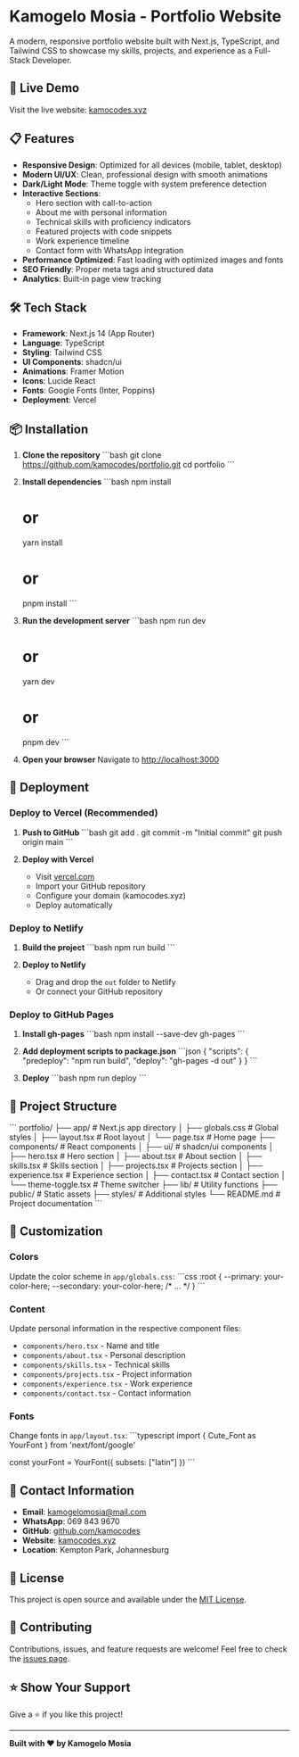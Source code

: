 # Kamogelo Mosia - Portfolio Website

A modern, responsive portfolio website built with Next.js, TypeScript, and Tailwind CSS to showcase my skills, projects, and experience as a Full-Stack Developer.

## 🚀 Live Demo

Visit the live website: [kamocodes.xyz](https://kamocodes.xyz)

## 📋 Features

- **Responsive Design**: Optimized for all devices (mobile, tablet, desktop)
- **Modern UI/UX**: Clean, professional design with smooth animations
- **Dark/Light Mode**: Theme toggle with system preference detection
- **Interactive Sections**: 
  - Hero section with call-to-action
  - About me with personal information
  - Technical skills with proficiency indicators
  - Featured projects with code snippets
  - Work experience timeline
  - Contact form with WhatsApp integration
- **Performance Optimized**: Fast loading with optimized images and fonts
- **SEO Friendly**: Proper meta tags and structured data
- **Analytics**: Built-in page view tracking

## 🛠️ Tech Stack

- **Framework**: Next.js 14 (App Router)
- **Language**: TypeScript
- **Styling**: Tailwind CSS
- **UI Components**: shadcn/ui
- **Animations**: Framer Motion
- **Icons**: Lucide React
- **Fonts**: Google Fonts (Inter, Poppins)
- **Deployment**: Vercel

## 📦 Installation

1. **Clone the repository**
   \`\`\`bash
   git clone https://github.com/kamocodes/portfolio.git
   cd portfolio
   \`\`\`

2. **Install dependencies**
   \`\`\`bash
   npm install
   # or
   yarn install
   # or
   pnpm install
   \`\`\`

3. **Run the development server**
   \`\`\`bash
   npm run dev
   # or
   yarn dev
   # or
   pnpm dev
   \`\`\`

4. **Open your browser**
   Navigate to [http://localhost:3000](http://localhost:3000)

## 🚀 Deployment

### Deploy to Vercel (Recommended)

1. **Push to GitHub**
   \`\`\`bash
   git add .
   git commit -m "Initial commit"
   git push origin main
   \`\`\`

2. **Deploy with Vercel**
   - Visit [vercel.com](https://vercel.com)
   - Import your GitHub repository
   - Configure your domain (kamocodes.xyz)
   - Deploy automatically

### Deploy to Netlify

1. **Build the project**
   \`\`\`bash
   npm run build
   \`\`\`

2. **Deploy to Netlify**
   - Drag and drop the `out` folder to Netlify
   - Or connect your GitHub repository

### Deploy to GitHub Pages

1. **Install gh-pages**
   \`\`\`bash
   npm install --save-dev gh-pages
   \`\`\`

2. **Add deployment scripts to package.json**
   \`\`\`json
   {
     "scripts": {
       "predeploy": "npm run build",
       "deploy": "gh-pages -d out"
     }
   }
   \`\`\`

3. **Deploy**
   \`\`\`bash
   npm run deploy
   \`\`\`

## 📁 Project Structure

\`\`\`
portfolio/
├── app/                    # Next.js app directory
│   ├── globals.css        # Global styles
│   ├── layout.tsx         # Root layout
│   └── page.tsx           # Home page
├── components/            # React components
│   ├── ui/               # shadcn/ui components
│   ├── hero.tsx          # Hero section
│   ├── about.tsx         # About section
│   ├── skills.tsx        # Skills section
│   ├── projects.tsx      # Projects section
│   ├── experience.tsx    # Experience section
│   ├── contact.tsx       # Contact section
│   └── theme-toggle.tsx  # Theme switcher
├── lib/                  # Utility functions
├── public/               # Static assets
├── styles/               # Additional styles
└── README.md            # Project documentation
\`\`\`

## 🎨 Customization

### Colors
Update the color scheme in `app/globals.css`:
\`\`\`css
:root {
  --primary: your-color-here;
  --secondary: your-color-here;
  /* ... */
}
\`\`\`

### Content
Update personal information in the respective component files:
- `components/hero.tsx` - Name and title
- `components/about.tsx` - Personal description
- `components/skills.tsx` - Technical skills
- `components/projects.tsx` - Project information
- `components/experience.tsx` - Work experience
- `components/contact.tsx` - Contact information

### Fonts
Change fonts in `app/layout.tsx`:
\`\`\`typescript
import { Cute_Font as YourFont } from 'next/font/google'

const yourFont = YourFont({ subsets: ["latin"] })
\`\`\`

## 📱 Contact Information

- **Email**: kamogelomosia@mail.com
- **WhatsApp**: 069 843 9670
- **GitHub**: [github.com/kamocodes](https://github.com/kamocodes)
- **Website**: [kamocodes.xyz](https://kamocodes.xyz)
- **Location**: Kempton Park, Johannesburg

## 📄 License

This project is open source and available under the [MIT License](LICENSE).

## 🤝 Contributing

Contributions, issues, and feature requests are welcome! Feel free to check the [issues page](https://github.com/kamocodes/portfolio/issues).

## ⭐ Show Your Support

Give a ⭐️ if you like this project!

---

**Built with ❤️ by Kamogelo Mosia**
